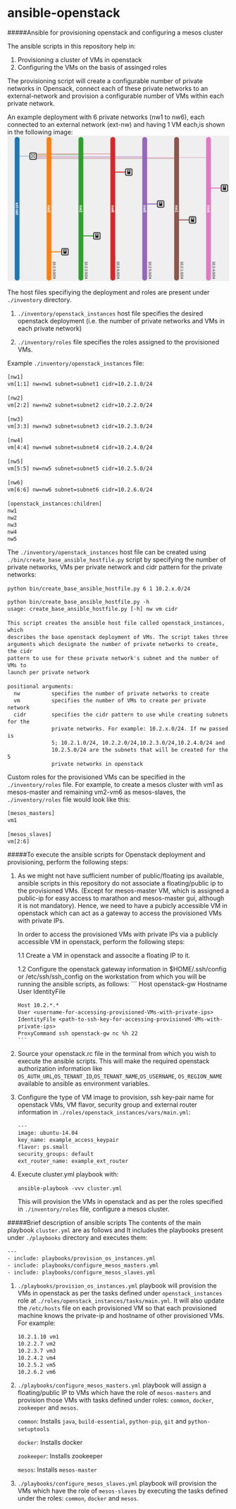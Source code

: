 # ansible-openstack
#####Ansible for provisioning openstack and configuring a mesos cluster

The ansible scripts in this repository help in:

1. Provisioning a cluster of VMs in openstack
2. Configuring the VMs on the basis of assinged roles

The provisioning script will create a configurable number of private networks in Opensack,
connect each of these private networks to an external-network and provision a configurable 
number of VMs within each private network. 

An example deployment with 6 private networks (nw1 to nw6),
each connected to an external network (ext-nw) and having 1 VM each,is shown in the following image: 
![alt text](https://github.com/kharesp/ansible-openstack/blob/master/deployment.png "Provisioned Openstack deployment")

The host files specifiying the deployment and roles are present under `./inventory` directory. 

1. `./inventory/openstack_instances` host file specifies the desired openstack deployment (i.e. the number of private networks and VMs in each private network)
 
2. `./inventory/roles` file specifies the roles assigned to the provisioned VMs. 

Example `./inventory/openstack_instances` file: 
```
[nw1]
vm[1:1] nw=nw1 subnet=subnet1 cidr=10.2.1.0/24

[nw2]
vm[2:2] nw=nw2 subnet=subnet2 cidr=10.2.2.0/24

[nw3]
vm[3:3] nw=nw3 subnet=subnet3 cidr=10.2.3.0/24

[nw4]
vm[4:4] nw=nw4 subnet=subnet4 cidr=10.2.4.0/24

[nw5]
vm[5:5] nw=nw5 subnet=subnet5 cidr=10.2.5.0/24

[nw6]
vm[6:6] nw=nw6 subnet=subnet6 cidr=10.2.6.0/24

[openstack_instances:children]
nw1
nw2
nw3
nw4
nw5
```
The `./inventory/openstack_instances` host file can be created using `./bin/create_base_ansible_hostfile.py` script by 
specifying the number of private networks, VMs per private network and cidr pattern for the private networks: 

`python bin/create_base_ansible_hostfile.py 6 1 10.2.x.0/24`


```
python bin/create_base_ansible_hostfile.py -h
usage: create_base_ansible_hostfile.py [-h] nw vm cidr

This script creates the ansible host file called openstack_instances, which
describes the base openstack deployment of VMs. The script takes three
arguments which designate the number of private networks to create, the cidr
pattern to use for these private network's subnet and the number of VMs to
launch per private network

positional arguments:
  nw          specifies the number of private networks to create
  vm          specifies the number of VMs to create per private network
  cidr        specifies the cidr pattern to use while creating subnets for the
              private networks. For example: 10.2.x.0/24. If nw passed is
              5; 10.2.1.0/24, 10.2.2.0/24,10.2.3.0/24,10.2.4.0/24 and
              10.2.5.0/24 are the subnets that will be created for the 5
              private networks in openstack
```

Custom roles for the provisioned VMs can be specified in the `./inventory/roles` file. For example, to create a mesos cluster
with vm1 as mesos-master and remaining vm2-vm6 as mesos-slaves, the `./inventory/roles` file would look like this: 
```
[mesos_masters]
vm1

[mesos_slaves]
vm[2:6]
```

#####To execute the ansible scripts for Openstack deployment and provisioning, perform the following steps:

1. As we might not have sufficient number of public/floating ips available, ansible scripts in this repository do not 
associate a floating/public ip to the provisioned VMs. (Except for mesos-master VM, which is assigned a public-ip for easy
access to marathon and mesos-master gui, although it is not mandatory). Hence, we need to have a pubicly accessible VM in
openstack which can act as a gateway to access the provisioned VMs with private IPs. 

    In order to access the provisioned VMs with private IPs via a publicly accessible VM in openstack,
    perform the following steps:

    1.1 Create a VM in openstack and associte a floating IP to it. 
    
    1.2 Configure the openstack gateway information in $HOME/.ssh/config or 
       /etc/ssh/ssh_config on the workstation from which you will be running the ansible scripts, as follows:
       ```
       Host openstack-gw
       Hostname <public-ip-of-openstack-gw>
       User <username-for-accessing-openstack-gw>
       IdentityFile <path-to-ssh-key-for-accessing-openstack-gw>
       
       Host 10.2.*.*
       User <username-for-accessing-provisioned-VMs-with-private-ips>
       IdentityFile <path-to-ssh-key-for-accessing-provisioned-VMs-with-private-ips>
       ProxyCommand ssh openstack-gw nc %h 22
       ```

2. Source your openstack.rc file in the terminal from which you wish to execute the ansible scripts. This will make 
the required openstack authorization information like `OS_AUTH_URL`,`OS_TENANT_ID`,`OS_TENANT_NAME`,`OS_USERNAME`, `OS_REGION_NAME`
available to ansible as environment variables. 

3. Configure the type of VM image to provision, ssh key-pair name for openstack VMs, VM flavor, security group and 
external router information in `./roles/openstack_instances/vars/main.yml`: 
    ```
    ---
    image: ubuntu-14.04
    key_name: example_access_keypair
   flavor: ps.small
   security_groups: default
   ext_router_name: example_ext_router
   ```
4. Execute cluster.yml playbook with:

   `ansible-playbook -vvv cluster.yml` 

   This will provision the VMs in openstack and as per the roles specified in `./inventory/roles` file, configure a mesos cluster. 


#####Brief description of ansible scripts 
The contents of the main playbook `cluster.yml` are as follows and It includes the playbooks present under `./playbooks` directory and executes them: 

```
---
- include: playbooks/provision_os_instances.yml
- include: playbooks/configure_mesos_masters.yml
- include: playbooks/configure_mesos_slaves.yml
```


1. `./playbooks/provision_os_instances.yml` playbook will provision the VMs in openstack as per the tasks defined under `openstack_instances` role at `./roles/openstack_instances/tasks/main.yml`. It will also update the `/etc/hosts` file on each provisioned VM so that each provisioned machine knows the private-ip and hostname of other provisioned VMs.
   For example: 

   ```
   10.2.1.10 vm1
   10.2.2.7 vm2
   10.2.3.7 vm3
   10.2.4.2 vm4
   10.2.5.2 vm5
   10.2.6.2 vm6
   ```

2. `./playbooks/configure_mesos_masters.yml` playbook will assign a floating/public IP to VMs which have the role of `mesos-masters` and provision those VMs with tasks defined under roles: `common`, `docker`, `zookeeper` and `mesos`.

   `common`: Installs `java`, `build-essential`, `python-pip`, `git` and `python-setuptools`
   
   `docker`: Installs docker 
   
   `zookeeper`: Installs zookeeper 
   
   `mesos`: Installs `mesos-master`

3. `./playbooks/configure_mesos_slaves.yml` playbook will provision the VMs which have the role of `mesos-slaves` by executing the tasks defined under the roles: `common`, `docker` and `mesos`. 
